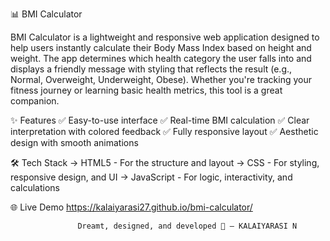 📊 BMI Calculator

BMI Calculator is a lightweight and responsive web application designed to help users instantly calculate their Body Mass Index based on height and weight. The app determines which health category the user falls into and displays a friendly message with styling that reflects the result (e.g., Normal, Overweight, Underweight, Obese).
Whether you're tracking your fitness journey or learning basic health metrics, this tool is a great companion.

✨ Features
✅ Easy-to-use interface
✅ Real-time BMI calculation
✅ Clear interpretation with colored feedback
✅ Fully responsive layout
✅ Aesthetic design with smooth animations

🛠 Tech Stack
-> HTML5 - For the structure and layout
-> CSS - For styling, responsive design, and UI
-> JavaScript - For logic, interactivity, and calculations

🌐 Live Demo https://kalaiyarasi27.github.io/bmi-calculator/

                   Dreamt, designed, and developed 🚀 – KALAIYARASI N
